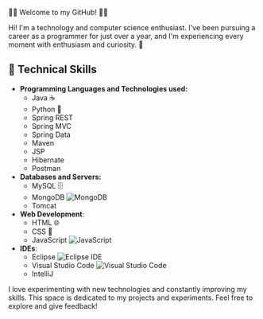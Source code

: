 👨‍💻 Welcome to my GitHub! 👨‍💻

Hi! I'm a technology and computer science enthusiast. I've been pursuing a career as a programmer for just over a year, and I'm experiencing every moment with enthusiasm and curiosity. 🚀

## 🔧 Technical Skills
- **Programming Languages and Technologies used:**
  - Java ☕
  - Python 🐍
  - Spring REST
  - Spring MVC
  - Spring Data
  - Maven
  - JSP
  - Hibernate
  - Postman
- **Databases and Servers:**
  - MySQL 🗄️
  - MongoDB ![MongoDB](https://via.placeholder.com/20/00FF00/000000?text=M)
  - Tomcat
- **Web Development**:
  - HTML 🌐
  - CSS 🎨
  - JavaScript ![JavaScript](https://via.placeholder.com/20/FFD700/000000?text=JS) 
- **IDEs**:
  - Eclipse ![Eclipse IDE](https://via.placeholder.com/20/2C2255/FFFFFF?text=E)
  - Visual Studio Code ![Visual Studio Code](https://via.placeholder.com/20/800080/FFFFFF?text=V)
  - IntelliJ

I love experimenting with new technologies and constantly improving my skills. This space is dedicated to my projects and experiments. Feel free to explore and give feedback!

